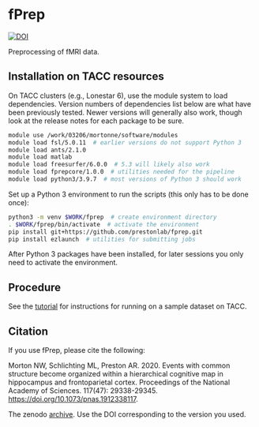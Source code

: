 # fPrep

[![DOI](https://zenodo.org/badge/DOI/10.5281/zenodo.5904032.svg)](https://doi.org/10.5281/zenodo.5904032)

Preprocessing of fMRI data.


## Installation on TACC resources

On TACC clusters (e.g., Lonestar 6), use the module system to load dependencies. 
Version numbers of dependencies list below are what have been previously tested.
Newer versions will generally also work, though look at the release notes for each package to be sure.
```bash
module use /work/03206/mortonne/software/modules
module load fsl/5.0.11  # earlier versions do not support Python 3
module load ants/2.1.0
module load matlab
module load freesurfer/6.0.0  # 5.3 will likely also work
module load fprepcore/1.0.0  # utilities needed for the pipeline
module load python3/3.9.7  # most versions of Python 3 should work
```

Set up a Python 3 environment to run the scripts (this only has to be done once):
```bash
python3 -m venv $WORK/fprep  # create environment directory
. $WORK/fprep/bin/activate  # activate the environment
pip install git+https://github.com/prestonlab/fprep.git
pip install ezlaunch  # utilities for submitting jobs
```

After Python 3 packages have been installed, for later sessions you only need to activate the environment.


## Procedure

See the [tutorial](https://github.com/prestonlab/fprep/wiki/Introduction-and-Setup)
for instructions for running on a sample dataset on TACC.


## Citation

If you use fPrep, please cite the following:

Morton NW, Schlichting ML, Preston AR. 2020. 
Events with common structure become organized within a hierarchical cognitive map in hippocampus and frontoparietal cortex. 
Proceedings of the National Academy of Sciences.
117(47): 29338-29345. https://doi.org/10.1073/pnas.1912338117.

The zenodo [archive](https://doi.org/10.5281/zenodo.5904032).
Use the DOI corresponding to the version you used.
